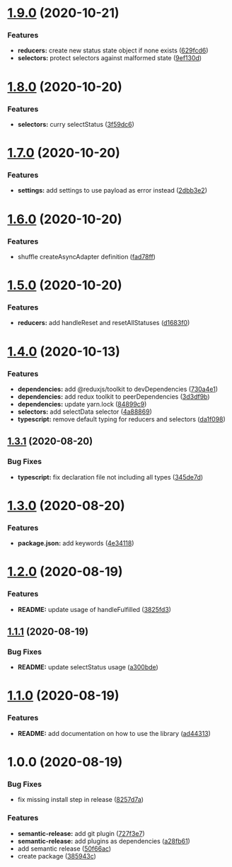 # [1.9.0](https://github.com/Pixeladed/redux-async-adapter/compare/v1.8.0...v1.9.0) (2020-10-21)


### Features

* **reducers:** create new status state object if none exists ([629fcd6](https://github.com/Pixeladed/redux-async-adapter/commit/629fcd66e62d2f96ffb253a3743864a57e54548a))
* **selectors:** protect selectors against malformed state ([9ef130d](https://github.com/Pixeladed/redux-async-adapter/commit/9ef130d2ebc8384be66cb5251d004f315b28a722))

# [1.8.0](https://github.com/Pixeladed/redux-async-adapter/compare/v1.7.0...v1.8.0) (2020-10-20)


### Features

* **selectors:** curry selectStatus ([3f59dc6](https://github.com/Pixeladed/redux-async-adapter/commit/3f59dc634dbfe15931d5134420c43c0bd2a196d5))

# [1.7.0](https://github.com/Pixeladed/redux-async-adapter/compare/v1.6.0...v1.7.0) (2020-10-20)


### Features

* **settings:** add settings to use payload as error instead ([2dbb3e2](https://github.com/Pixeladed/redux-async-adapter/commit/2dbb3e275a32e777452587db34711a30b9aef5d2))

# [1.6.0](https://github.com/Pixeladed/redux-async-adapter/compare/v1.5.0...v1.6.0) (2020-10-20)


### Features

* shuffle createAsyncAdapter definition ([fad78ff](https://github.com/Pixeladed/redux-async-adapter/commit/fad78ff473366255498deb9b116efc9f909e0097))

# [1.5.0](https://github.com/Pixeladed/redux-async-adapter/compare/v1.4.0...v1.5.0) (2020-10-20)


### Features

* **reducers:** add handleReset and resetAllStatuses ([d1683f0](https://github.com/Pixeladed/redux-async-adapter/commit/d1683f0c560737c996d7a190703535041384826f))

# [1.4.0](https://github.com/Pixeladed/redux-async-adapter/compare/v1.3.1...v1.4.0) (2020-10-13)


### Features

* **dependencies:** add @reduxjs/toolkit to devDependencies ([730a4e1](https://github.com/Pixeladed/redux-async-adapter/commit/730a4e180215073752ba82be61db18a48b764bc8))
* **dependencies:** add redux toolkit to peerDependencies ([3d3df9b](https://github.com/Pixeladed/redux-async-adapter/commit/3d3df9bd23a66295302744c48f1f40863ccca181))
* **dependencies:** update yarn.lock ([84899c9](https://github.com/Pixeladed/redux-async-adapter/commit/84899c9cd98899cce975776d63793dc59d0b2358))
* **selectors:** add selectData selector ([4a88869](https://github.com/Pixeladed/redux-async-adapter/commit/4a88869a0dfe273539499e80910ab6714c971025))
* **typescript:** remove default typing for reducers and selectors ([da1f098](https://github.com/Pixeladed/redux-async-adapter/commit/da1f09883a9499f9496d5d5aa52ea67a14a78963))

## [1.3.1](https://github.com/Pixeladed/redux-async-adapter/compare/v1.3.0...v1.3.1) (2020-08-20)


### Bug Fixes

* **typescript:** fix declaration file not including all types ([345de7d](https://github.com/Pixeladed/redux-async-adapter/commit/345de7d799a7df61ed99ce3e75b42933c0eb8c2b))

# [1.3.0](https://github.com/Pixeladed/redux-async-adapter/compare/v1.2.0...v1.3.0) (2020-08-20)


### Features

* **package.json:** add keywords ([4e34118](https://github.com/Pixeladed/redux-async-adapter/commit/4e341185915168fae61268d7732e32c86a71295f))

# [1.2.0](https://github.com/Pixeladed/redux-async-adapter/compare/v1.1.1...v1.2.0) (2020-08-19)


### Features

* **README:** update usage of handleFulfilled ([3825fd3](https://github.com/Pixeladed/redux-async-adapter/commit/3825fd30909f7af4fda10f16e10c47fe4818532b))

## [1.1.1](https://github.com/Pixeladed/redux-async-adapter/compare/v1.1.0...v1.1.1) (2020-08-19)


### Bug Fixes

* **README:** update selectStatus usage ([a300bde](https://github.com/Pixeladed/redux-async-adapter/commit/a300bdeb7940a2dd0e85e10011f6825bbc977b88))

# [1.1.0](https://github.com/Pixeladed/redux-async-adapter/compare/v1.0.0...v1.1.0) (2020-08-19)


### Features

* **README:** add documentation on how to use the library ([ad44313](https://github.com/Pixeladed/redux-async-adapter/commit/ad44313d9670a4a81c613ebaa66dfe6d67bab573))

# 1.0.0 (2020-08-19)


### Bug Fixes

* fix missing install step in release ([8257d7a](https://github.com/Pixeladed/redux-async-adapter/commit/8257d7aa8be45740c44b15639c92278b7decce5b))


### Features

* **semantic-release:** add git plugin ([727f3e7](https://github.com/Pixeladed/redux-async-adapter/commit/727f3e780ab4d022540ca5fa43a4485b02d3745f))
* **semantic-release:** add plugins as dependencies ([a28fb61](https://github.com/Pixeladed/redux-async-adapter/commit/a28fb6164a3fc514a5439e611ea05cfdc941289a))
* add semantic release ([50f66ac](https://github.com/Pixeladed/redux-async-adapter/commit/50f66ac295e8147e45b2ba717ad4e3b5b948daeb))
* create package ([385943c](https://github.com/Pixeladed/redux-async-adapter/commit/385943cce19b3016d87026fe8155a206039bea5d))

